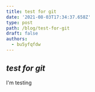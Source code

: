 ```yaml
---
title: test for git
date: '2021-08-03T17:34:37.658Z'
type: post
path: /blog/test-for-git
draft: false
authors:
  - bu5yfqfdw
---
```

## _test for git_

I'm testing
